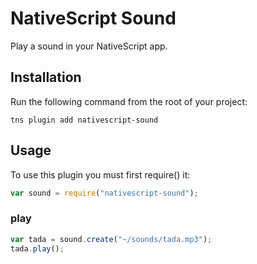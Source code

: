 # NativeScript Sound

Play a sound in your NativeScript app.

## Installation

Run the following command from the root of your project:

```
tns plugin add nativescript-sound
```

## Usage

To use this plugin you must first require() it:

```js
var sound = require("nativescript-sound");
```

### play

```js
var tada = sound.create("~/sounds/tada.mp3");
tada.play();
```

